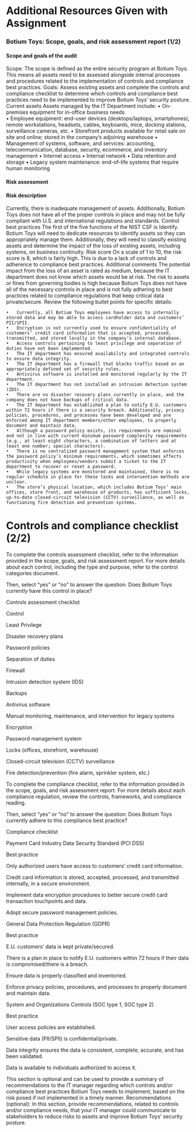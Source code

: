 # Additional Resources Given with Assignment 
### Botium Toys: Scope, goals, and risk assessment report (1/2)

#### Scope and goals of the audit
Scope: The scope is defined as the entire security program at Botium Toys. This means all assets need to be assessed alongside internal processes and procedures related to the implementation of controls and compliance best practices.
Goals: Assess existing assets and complete the controls and compliance checklist to determine which controls and compliance best practices need to be implemented to  improve Botium Toys’ security posture.
Current assets
Assets managed by the IT Department include: 
	•	On-premises equipment for in-office business needs  
	•	Employee equipment: end-user devices (desktops/laptops, smartphones), remote workstations, headsets, cables, keyboards, mice, docking stations, surveillance cameras, etc.
	•	Storefront products available for retail sale on site and online; stored in the company’s adjoining warehouse
	•	Management of systems, software, and services: accounting, telecommunication, database, security, ecommerce, and inventory management
	•	Internet access
	•	Internal network
	•	Data retention and storage
	•	Legacy system maintenance: end-of-life systems that require human monitoring 
#### Risk assessment
#### Risk description
Currently, there is inadequate management of assets. Additionally, Botium Toys does not have all of the proper controls in place and may not be fully compliant with U.S. and international regulations and standards. 
Control best practices
The first of the five functions of the NIST CSF is Identify. Botium Toys will need to dedicate resources to identify assets so they can appropriately manage them. Additionally, they will need to classify existing assets and determine the impact of the loss of existing assets, including systems, on business continuity.
Risk score
On a scale of 1 to 10, the risk score is 8, which is fairly high. This is due to a lack of controls and adherence to compliance best practices.
Additional comments
The potential impact from the loss of an asset is rated as medium, because the IT department does not know which assets would be at risk. The risk to assets or fines from governing bodies is high because Botium Toys does not have all of the necessary controls in place and is not fully adhering to best practices related to compliance regulations that keep critical data private/secure. Review the following bullet points for specific details:

	•	Currently, all Botium Toys employees have access to internally stored data and may be able to access cardholder data and customers’ PII/SPII.
	•	Encryption is not currently used to ensure confidentiality of customers’ credit card information that is accepted, processed, transmitted, and stored locally in the company’s internal database. 
	•	Access controls pertaining to least privilege and separation of duties have not been implemented.
	•	The IT department has ensured availability and integrated controls to ensure data integrity.
	•	The IT department has a firewall that blocks traffic based on an appropriately defined set of security rules.
	•	Antivirus software is installed and monitored regularly by the IT department. 
	•	The IT department has not installed an intrusion detection system (IDS).
	•	There are no disaster recovery plans currently in place, and the company does not have backups of critical data. 
	•	The IT department has established a plan to notify E.U. customers within 72 hours if there is a security breach. Additionally, privacy policies, procedures, and processes have been developed and are enforced among IT department members/other employees, to properly document and maintain data.
	•	Although a password policy exists, its requirements are nominal and not in line with current minimum password complexity requirements (e.g., at least eight characters, a combination of letters and at least one number; special characters). 
	•	There is no centralized password management system that enforces the password policy’s minimum requirements, which sometimes affects productivity when employees/vendors submit a ticket to the IT department to recover or reset a password.
	•	While legacy systems are monitored and maintained, there is no regular schedule in place for these tasks and intervention methods are unclear.
	•	The store’s physical location, which includes Botium Toys’ main offices, store front, and warehouse of products, has sufficient locks, up-to-date closed-circuit television (CCTV) surveillance, as well as functioning fire detection and prevention systems.




# Controls and compliance checklist (2/2)

To complete the controls assessment checklist, refer to the information provided in the scope, goals, and risk assessment report. For more details about each control, including the type and purpose, refer to the control categories document.

Then, select “yes” or “no” to answer the question: Does Botium Toys currently have this control in place? 


Controls assessment checklist

Control




Least Privilege




Disaster recovery plans




Password policies




Separation of duties




Firewall




Intrusion detection system (IDS)




Backups




Antivirus software




Manual monitoring, maintenance, and intervention for legacy systems




Encryption




Password management system




Locks (offices, storefront, warehouse)




Closed-circuit television (CCTV) surveillance




Fire detection/prevention (fire alarm, sprinkler system, etc.)




To complete the compliance checklist, refer to the information provided in the scope, goals, and risk assessment report. For more details about each compliance regulation, review the controls, frameworks, and compliance reading.

Then, select “yes” or “no” to answer the question: Does Botium Toys currently adhere to this compliance best practice?

Compliance checklist

Payment Card Industry Data Security Standard (PCI DSS)

Best practice




Only authorized users have access to customers’ credit card information. 




Credit card information is stored, accepted, processed, and transmitted internally, in a secure environment.




Implement data encryption procedures to better secure credit card transaction touchpoints and data. 




Adopt secure password management policies.



General Data Protection Regulation (GDPR)

Best practice




E.U. customers’ data is kept private/secured.




There is a plan in place to notify E.U. customers within 72 hours if their data is compromised/there is a breach.




Ensure data is properly classified and inventoried.




Enforce privacy policies, procedures, and processes to properly document and maintain data.



System and Organizations Controls (SOC type 1, SOC type 2) 

Best practice




User access policies are established.




Sensitive data (PII/SPII) is confidential/private.




Data integrity ensures the data is consistent, complete, accurate, and has been validated.




Data is available to individuals authorized to access it.



This section is optional and can be used to provide a summary of recommendations to the IT manager regarding which controls and/or compliance best practices Botium Toys needs to implement, based on the risk posed if not implemented in a timely manner.
Recommendations (optional): In this section, provide recommendations, related to controls and/or compliance needs, that your IT manager could communicate to stakeholders to reduce risks to assets and improve Botium Toys’ security posture.
